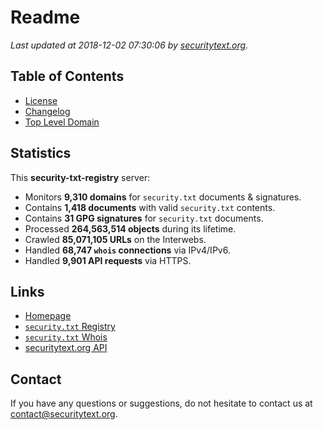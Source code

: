 # Readme

_Last updated at 2018-12-02 07:30:06 by [securitytext.org](https://securitytext.org)._

## Table of Contents

* [License](LICENSE.md)
* [Changelog](CHANGELOG.md)
* [Top Level Domain](TLD.md)

## Statistics

This **security-txt-registry** server:

* Monitors **9,310 domains** for `security.txt` documents & signatures.
* Contains **1,418 documents** with valid `security.txt` contents.
* Contains **31 GPG signatures** for `security.txt` documents.
* Processed **264,563,514 objects** during its lifetime.
* Crawled **85,071,105 URLs** on the Interwebs.
* Handled **68,747 `whois` connections** via IPv4/IPv6.
* Handled **9,901 API requests** via HTTPS.

## Links

* [Homepage](https://securitytext.org)
* [`security.txt` Registry](https://registry.securitytext.org)
* [`security.txt` Whois](https://whois.securitytext.org)
* [securitytext.org API](https://api.securitytext.org)

## Contact

If you have any questions or suggestions, do not hesitate to contact us at contact@securitytext.org.

